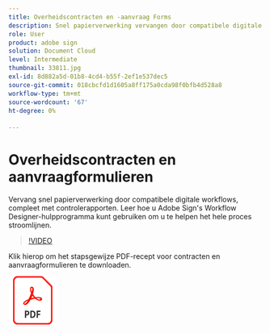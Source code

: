 ```yaml
---
title: Overheidscontracten en -aanvraag Forms
description: Snel papierverwerking vervangen door compatibele digitale workflows, compleet met controlerapporten
role: User
product: adobe sign
solution: Document Cloud
level: Intermediate
thumbnail: 33811.jpg
exl-id: 8d882a5d-01b8-4cd4-b55f-2ef1e537dec5
source-git-commit: 018cbcfd1d1605a8ff175a0cda98f0bfb4d528a8
workflow-type: tm+mt
source-wordcount: '67'
ht-degree: 0%

---
```


# Overheidscontracten en aanvraagformulieren

Vervang snel papierverwerking door compatibele digitale workflows, compleet met controlerapporten. Leer hoe u Adobe Sign&#39;s Workflow Designer-hulpprogramma kunt gebruiken om u te helpen
het hele proces stroomlijnen.

>[!VIDEO](https://video.tv.adobe.com/v/33811?hidetitle=true)

Klik hierop om het stapsgewijze PDF-recept voor contracten en aanvraagformulieren te downloaden.

[![PDF-ontvanger downloaden](../assets/acrobat_PDF_96.png)](../assets/UseCaseRecipe-EN-UsingWorkflowDesigner.pdf)

